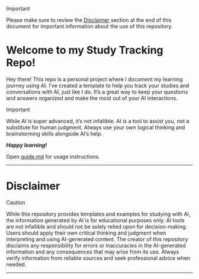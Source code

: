 > [!IMPORTANT]
> Please make sure to review the [Disclaimer](#disclaimer) section at the end of this document for important information about the use of this repository.

# Welcome to my Study Tracking Repo!

Hey there! This repo is a personal project where I document my learning journey using AI. I’ve created a template to help you track your studies and conversations with AI, just like I do. It’s a great way to keep your questions and answers organized and make the most out of your AI interactions.

> [!IMPORTANT]
> While AI is super advanced, it’s not infallible.
> AI is a tool to assist you, not a substitute for human judgment.
> Always use your own logical thinking and brainstorming skills alongside AI’s help. 

***Happy learning!***

Open [guide.md](./guide.md#1-document-template) for usage instructions.

---
# Disclaimer
> [!CAUTION]
>  While this repository provides templates and examples for studying with AI, the information generated by AI is for educational purposes only. AI tools are not infallible and should not be solely relied upon for decision-making. Users should apply their own critical thinking and judgment when interpreting and using AI-generated content. The creator of this repository disclaims any responsibility for errors or inaccuracies in the AI-generated information and any consequences that may arise from its use. Always verify information from reliable sources and seek professional advice when needed.
---